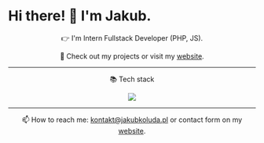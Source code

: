 # Hi there! 👋 I'm Jakub.
<div align="center">
👉 I'm Intern Fullstack Developer (PHP, JS).

👀 Check out my projects or visit my [website]( https://www.jakubkoluda.pl).
</div>

---
<div align="center">
  <p font-size=50px>
  📚 Tech stack 
  </p>
  <a href="https://skillicons.dev">
    <img src="https://skillicons.dev/icons?i=js,ts,react,next,php,mysql,html,css,sass,webpack,git,firebase" />
  </a>

---
  
📫 How to reach me: kontakt@jakubkoluda.pl or contact form on my [website]( https://www.jakubkoluda.pl).

<!---
Kubenz98/Kubenz98 is a ✨ special ✨ repository because its `README.md` (this file) appears on your GitHub profile.
You can click the Preview link to take a look at your changes.
--->
